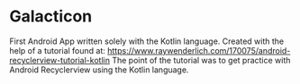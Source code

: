 # Galacticon

First Android App written solely with the Kotlin language. Created with the help of a tutorial found at: https://www.raywenderlich.com/170075/android-recyclerview-tutorial-kotlin
The point of the tutorial was to get practice with Android Recyclerview using the Kotlin language.
